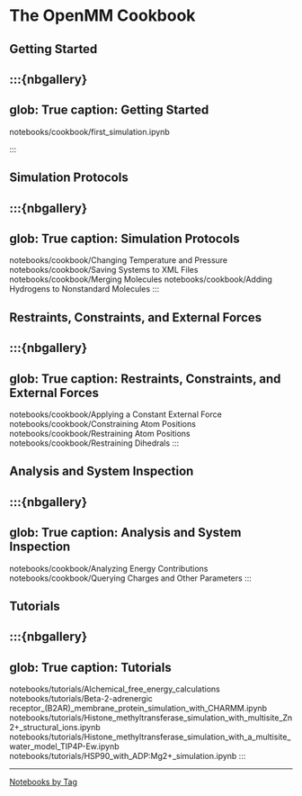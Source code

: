 # The OpenMM Cookbook

## Getting Started

:::{nbgallery}
---
glob: True
caption: Getting Started
---
notebooks/cookbook/first_simulation.ipynb

:::

## Simulation Protocols

:::{nbgallery}
---
glob: True
caption: Simulation Protocols
---
notebooks/cookbook/Changing Temperature and Pressure
notebooks/cookbook/Saving Systems to XML Files
notebooks/cookbook/Merging Molecules
notebooks/cookbook/Adding Hydrogens to Nonstandard Molecules
:::

## Restraints, Constraints, and External Forces

:::{nbgallery}
---
glob: True
caption: Restraints, Constraints, and External Forces
---
notebooks/cookbook/Applying a Constant External Force
notebooks/cookbook/Constraining Atom Positions
notebooks/cookbook/Restraining Atom Positions
notebooks/cookbook/Restraining Dihedrals
:::

## Analysis and System Inspection

:::{nbgallery}
---
glob: True
caption: Analysis and System Inspection
---
notebooks/cookbook/Analyzing Energy Contributions
notebooks/cookbook/Querying Charges and Other Parameters
:::

## Tutorials

:::{nbgallery}
---
glob: True
caption: Tutorials
---
notebooks/tutorials/Alchemical_free_energy_calculations
notebooks/tutorials/Beta-2-adrenergic receptor_(B2AR)_membrane_protein_simulation_with_CHARMM.ipynb
notebooks/tutorials/Histone_methyltransferase_simulation_with_multisite_Zn2+_structural_ions.ipynb
notebooks/tutorials/Histone_methyltransferase_simulation_with_a_multisite_water_model_TIP4P-Ew.ipynb
notebooks/tutorials/HSP90_with_ADP:Mg2+_simulation.ipynb
:::


----

[Notebooks by Tag](genindex)


